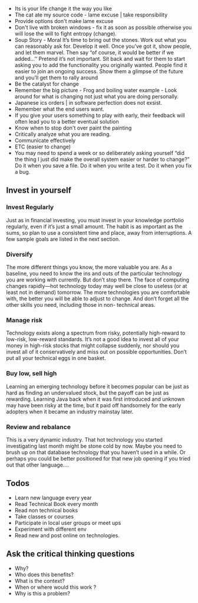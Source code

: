 
- Its is your life change it the way you like
- The cat ate my source code - lame excuse | take responsibility
- Provide options don't make lame excuse
- Don't live with broken windows - fix it as soon as possible otherwise you will lose the will to fight entropy (change).
- Soup Story - Moral It’s time to bring out the stones. Work out what you can reasonably ask for. Develop it well. Once you’ve got it, show people, and let them marvel. Then say “of course, it would be better if we added...’’ Pretend it’s not important. Sit back and wait for them to start asking you to add the functionality you originally wanted. People find it easier to join an ongoing success. Show them a glimpse of the future and you’ll get them to rally around
- Be the catalyst for change
- Remember the big picture - Frog and boiling water example - Look around for what is changing not just what you are doing personally.
- Japanese ics orders | in software perfection does not exsist.
- Remember what the end users want.
- If you give your users something to play with early, their feedback will often lead you to a better eventual solution
- Know when to stop don't over paint the painting
- Critically analyze what you are reading.
- Communicate effectively
- ETC (easier to change)
- You may need to spend a week or so deliberately asking yourself “did the thing I just did make the overall system easier or harder to change?” Do it when you save a file. Do it when you write a test. Do it when you fix a bug.


## Invest in yourself

### Invest Regularly
Just as in financial investing, you must invest in your knowledge portfolio regularly, even if it’s just a small amount. The habit is as important as the sums, so plan to use a consistent time and place, away from interruptions. A few sample goals are listed in the next section.

### Diversify  
The more different things you know, the more valuable you are. As a baseline, you need to know the ins and outs of the particular technology you are working with currently. But don’t stop there. The face of computing changes rapidly—hot technology today may well be close to useless (or at least not in demand) tomorrow. The more technologies you are comfortable with, the better you will be able to adjust to change. And don’t forget all the other skills you need, including those in non- technical areas.

### Manage risk
Technology exists along a spectrum from risky, potentially high-reward to low-risk, low-reward standards. It’s not a good idea to invest all of your money in high-risk stocks that might collapse suddenly, nor should you invest all of it conservatively and miss out on possible opportunities. Don’t put all your technical eggs in one basket.

### Buy low, sell high
Learning an emerging technology before it becomes popular can be just as hard as finding an undervalued stock, but the payoff can be just as rewarding. Learning Java back when it was first introduced and unknown may have been risky at the time, but it paid off handsomely for the early adopters when it became an industry mainstay later.

### Review and rebalance
This is a very dynamic industry. That hot technology you started investigating last month might be stone cold by now. Maybe you need to brush up on that database technology that you haven’t used in a while. Or perhaps
you could be better positioned for that new job opening if you tried out that other language....

## Todos

- Learn new language every year
- Read Technical Book every month
- Read non technical books
- Take classes or courses
- Participate in local user groups or meet ups
- Experiment with different env
- Read new and post online on technologies.

## Ask the critical thinking questions

- Why?
- Who does this benefits?
- What is the context?
- When or where would this work ?
- Why is this a problem?
